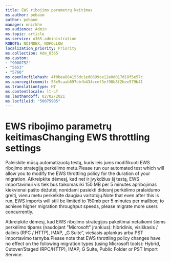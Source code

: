 ```yaml
---
title: EWS ribojimo parametrų keitimas
ms.author: pebaum
author: pebaum
manager: mnirkhe
ms.audience: Admin
ms.topic: article
ms.service: o365-administration
ROBOTS: NOINDEX, NOFOLLOW
localization_priority: Priority
ms.collection: Adm_O365
ms.custom:
- "9000752"
- "5653"
- "5760"
ms.openlocfilehash: 4f0bea884153dc1ed8699ce12e0d017d18f5e57c
ms.sourcegitcommit: 53e5caab697ebfb434ccef3ef98b8f2bee579b41
ms.translationtype: HT
ms.contentlocale: lt-LT
ms.lasthandoff: 02/02/2021
ms.locfileid: "50075905"
---
```

# <a name="changing-ews-throttling-settings"></a><span data-ttu-id="0ecdd-102">EWS ribojimo parametrų keitimas</span><span class="sxs-lookup"><span data-stu-id="0ecdd-102">Changing EWS throttling settings</span></span>

<span data-ttu-id="0ecdd-103">Paleiskite mūsų automatizuotą testą, kuris leis jums modifikuoti EWS ribojimo strategiją perkėlimo metu.</span><span class="sxs-lookup"><span data-stu-id="0ecdd-103">Please run our automated test which will allow you to modify the EWS throttling policy for the duration of your migration.</span></span> <span data-ttu-id="0ecdd-104">Atkreipkite dėmesį, kad net ir įvykdžius šį testą, EWS importavimui vis tiek bus taikomas iki 150 MB per 5 minutes apribojimas kiekvienai pašto dėžutei; norėdami pasiekti didesnį perkėlimo pralaidumo greitį, vienu metu perkelkite daugiau vartotojų.</span><span class="sxs-lookup"><span data-stu-id="0ecdd-104">Note that even after this is run, EWS imports will still be limited to 150mb per 5 minutes per mailbox; to achieve higher migration throughput speeds, please migrate more users concurrently.</span></span>

<span data-ttu-id="0ecdd-105">Atkreipkite dėmesį, kad EWS ribojimo strategijos pakeitimai netaikomi šiems perkėlimo tipams (naudojant "Microsoft" įrankius): hibridinis, visiškasis / dalinis (RPC / HTTP), IMAP, „G Suite“, viešasis aplankas arba PST importavimo tarnyba.</span><span class="sxs-lookup"><span data-stu-id="0ecdd-105">Please note that EWS throttling policy changes have no effect on the following migration types (using Microsoft tools): Hybrid, Cutover/Staged (RPC/HTTP), IMAP, G Suite, Public Folder or PST Import Service.</span></span>